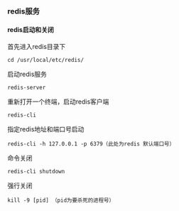### redis服务
#### redis启动和关闭
首先进入redis目录下

    cd /usr/local/etc/redis/
    
启动redis服务

    redis-server
    
重新打开一个终端，启动redis客户端

    redis-cli
    
指定redis地址和端口号启动

    redis-cli -h 127.0.0.1 -p 6379（此处为redis 默认端口号）
    
命令关闭

    redis-cli shutdown
    
强行关闭

    kill -9 [pid] （pid为要杀死的进程号）
